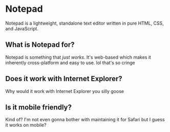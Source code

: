 # Notepad
Notepad is a lightweight, standalone text editor written in pure HTML, CSS, and JavaScript.

## What is Notepad for?

Notepad is something that *just works*. It's web-based which makes it inherently cross-platform and easy to use.
lol that's so cringe

## Does it work with Internet Explorer?

Why would it work with Internet Explorer you silly goose

## Is it mobile friendly?

Kind of? I'm not even gonna bother with maintaining it for Safari but I guess it works on mobile?
